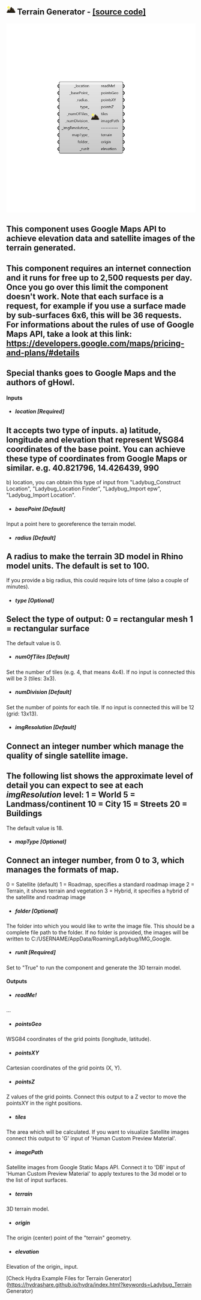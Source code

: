 ## ![](../../images/icons/Terrain_Generator.png) Terrain Generator - [[source code]](https://github.com/mostaphaRoudsari/ladybug/tree/master/src/Ladybug_Terrain%20Generator.py)

![](../../images/components/Terrain_Generator.png)

This component uses Google Maps API to achieve elevation data and satellite images of the terrain generated.
 -
 This component requires an internet connection and it runs for free up to 2,500 requests per day. Once you go over this limit the component doesn't work.
 Note that each surface is a request, for example if you use a surface made by sub-surfaces 6x6, this will be 36 requests.
 For informations about the rules of use of Google Maps API, take a look at this link:
 https://developers.google.com/maps/pricing-and-plans/#details
 -
 Special thanks goes to Google Maps and the authors of gHowl.
 -
 

#### Inputs
* ##### location [Required]
It accepts two type of inputs.
 a) latitude, longitude and elevation that represent WSG84 coordinates of the base point. You can achieve these type of coordinates from Google Maps or similar.
 e.g. 40.821796, 14.426439, 990
 -
 b) location, you can obtain this type of input from "Ladybug_Construct Location", "Ladybug_Location Finder", "Ladybug_Import epw", "Ladybug_Import Location".
* ##### basePoint [Default]
Input a point here to georeference the terrain model.
* ##### radius [Default]
A radius to make the terrain 3D model in Rhino model units. The default is set to 100.
 -
 If you provide a big radius, this could require lots of time (also a couple of minutes).
* ##### type [Optional]
Select the type of output:
 0 = rectangular mesh
 1 = rectangular surface
 -
 The default value is 0.
* ##### numOfTiles [Default]
Set the number of tiles (e.g. 4, that means 4x4). If no input is connected this will be 3 (tiles: 3x3).
* ##### numDivision [Default]
Set the number of points for each tile. If no input is connected this will be 12 (grid: 13x13).
* ##### imgResolution [Default]
Connect an integer number which manage the quality of single satellite image.
 -
 The following list shows the approximate level of detail you can expect to see at each _imgResolution_ level:
 1 = World
 5 = Landmass/continent
 10 = City
 15 = Streets
 20 = Buildings
 -
 The default value is 18.
* ##### mapType [Optional]
Connect an integer number, from 0 to 3, which manages the formats of map.
 -
 0 = Satellite (default)
 1 = Roadmap, specifies a standard roadmap image
 2 = Terrain, it shows terrain and vegetation
 3 = Hybrid, it specifies a hybrid of the satellite and roadmap image
* ##### folder [Optional]
The folder into which you would like to write the image file. This should be a complete file path to the folder.  If no folder is provided, the images will be written to C:/USERNAME/AppData/Roaming/Ladybug/IMG_Google.
* ##### runIt [Required]
Set to "True" to run the component and generate the 3D terrain model. 

#### Outputs
* ##### readMe!
...
* ##### pointsGeo
WSG84 coordinates of the grid points (longitude, latitude).
* ##### pointsXY
Cartesian coordinates of the grid points (X, Y).
* ##### pointsZ
Z values of the grid points. Connect this output to a Z vector to move the pointsXY in the right positions.
* ##### tiles
The area which will be calculated. If you want to visualize Satellite images connect this output to 'G' input of 'Human Custom Preview Material'.
* ##### imagePath
Satellite images from Google Static Maps API. Connect it to 'DB' input of 'Human Custom Preview Material' to apply textures to the 3d model or to the list of input surfaces.
* ##### terrain
3D terrain model.
* ##### origin
The origin (center) point of the "terrain" geometry.
* ##### elevation
Elevation of the origin_ input.


[Check Hydra Example Files for Terrain Generator](https://hydrashare.github.io/hydra/index.html?keywords=Ladybug_Terrain Generator)
